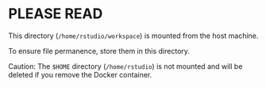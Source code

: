 # PLEASE READ

This directory (`/home/rstudio/workspace`) is mounted from the host machine.

To ensure file permanence, store them in this directory.

Caution: The `$HOME` directory (`/home/rstudio`) is not mounted and will be deleted if you remove the Docker container.